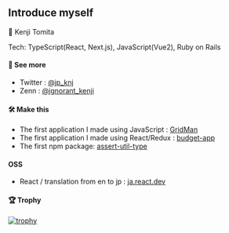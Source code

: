 ## Introduce myself
🐥 Kenji Tomita 

Tech: TypeScript(React, Next.js), JavaScript(Vue2), Ruby on Rails

#### 📘 See more
- Twitter : [@jp_knj](https://twitter.com/jp_knj)  
- Zenn : [@ignorant_kenji](https://zenn.dev/ignorant_kenji)

#### 🛠️ Make this
- The first application I made using JavaScript : [GridMan](https://github.com/jp-knj/GridMan)
- The first application I made using React/Redux : [budget-app](https://github.com/jp-knj/budget-app)
- The first npm package: [assert-util-type](https://github.com/knj-labo/assert-util-type)

#### OSS
- React / translation from en to jp : [ja.react.dev](https://github.com/reactjs/ja.react.dev/pulls?q=author%3Ajp-knj)

#### 🏆 Trophy  
[![trophy](https://github-profile-trophy.vercel.app/?username=jp-knj&theme=gruvbox&column=7&margin-w=15)](https://github.com/jp-knj/)
